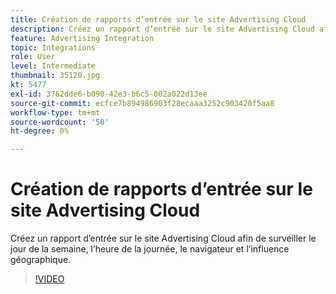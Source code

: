 ```yaml
---
title: Création de rapports d’entrée sur le site Advertising Cloud
description: Créez un rapport d’entrée sur le site Advertising Cloud afin de surveiller le jour de la semaine, l’heure de la journée, le navigateur et l’influence géographique.
feature: Advertising Integration
topic: Integrations
role: User
level: Intermediate
thumbnail: 35120.jpg
kt: 5477
exl-id: 3762dde6-b090-42e3-b6c5-002a022d13ee
source-git-commit: ecfce7b894986903f28ecaaa3252c903420f5aa8
workflow-type: tm+mt
source-wordcount: '50'
ht-degree: 0%

---
```


# Création de rapports d’entrée sur le site Advertising Cloud

Créez un rapport d’entrée sur le site Advertising Cloud afin de surveiller le jour de la semaine, l’heure de la journée, le navigateur et l’influence géographique.

>[!VIDEO](https://video.tv.adobe.com/v/35120/?quality=12&learn=on)
